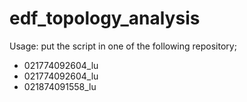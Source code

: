 # edf_topology_analysis

Usage:
put the script in one of the following repository;
  - 021774092604_lu
  - 021774092604_lu
  - 021874091558_lu
